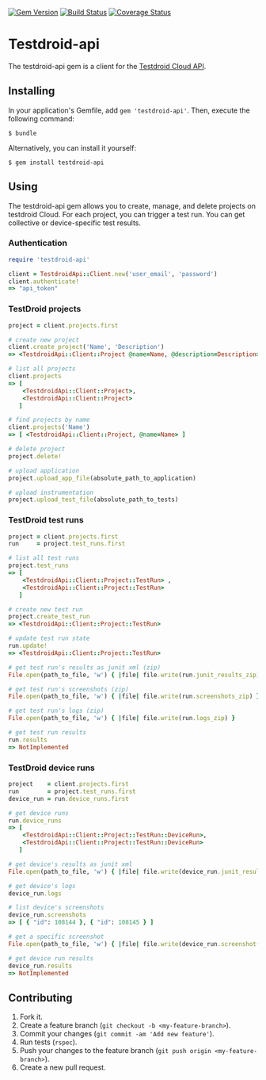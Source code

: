 [![Gem Version](https://badge.fury.io/rb/testdroid-api.png)](http://badge.fury.io/rb/testdroid-api)
[![Build Status](https://travis-ci.org/soundcloud/testdroid-api.png)](https://travis-ci.org/soundcloud/testdroid-api)
[![Coverage Status](https://coveralls.io/repos/soundcloud/testdroid-api/badge.png?branch=master)](https://coveralls.io/r/soundcloud/testdroid-api?branch=master)
# Testdroid-api

The testdroid-api gem is a client for the [Testdroid Cloud API](http://docs.testdroid.com/_pages/client.html).

## Installing

In your application's Gemfile, add `gem 'testdroid-api'`. Then, execute the following command:

    $ bundle

Alternatively, you can install it yourself:

    $ gem install testdroid-api

## Using

The testdroid-api gem allows you to create, manage, and delete projects on testdroid Cloud.
For each project, you can trigger a test run. You can get collective or device-specific test results.

### Authentication
```ruby
require 'testdroid-api'

client = TestdroidApi::Client.new('user_email', 'password')
client.authenticate!
=> "api_token"
```

### TestDroid projects
```ruby
project = client.projects.first

# create new project
client.create_project('Name', 'Description')
=> <TestdroidApi::Client::Project @name=Name, @description=Description>

# list all projects
client.projects
=> [
    <TestdroidApi::Client::Project>,
    <TestdroidApi::Client::Project>
   ]

# find projects by name
client.projects('Name')
=> [ <TestdroidApi::Client::Project, @name=Name> ]

# delete project
project.delete!

# upload application
project.upload_app_file(absolute_path_to_application)

# upload instrumentation
project.upload_test_file(absolute_path_to_tests)
```

### TestDroid test runs
```ruby
project = client.projects.first
run     = project.test_runs.first

# list all test runs
project.test_runs
=> [
    <TestdroidApi::Client::Project::TestRun> ,
    <TestdroidApi::Client::Project::TestRun>
   ]

# create new test run
project.create_test_run
=> <TestdroidApi::Client::Project::TestRun>

# update test run state
run.update!
=> <TestdroidApi::Client::Project::TestRun>

# get test run's results as junit xml (zip)
File.open(path_to_file, 'w') { |file| file.write(run.junit_results_zip) }

# get test run's screenshots (zip)
File.open(path_to_file, 'w') { |file| file.write(run.screenshots_zip) }

# get test run's logs (zip)
File.open(path_to_file, 'w') { |file| file.write(run.logs_zip) }

# get test run results
run.results
=> NotImplemented
```

### TestDroid device runs
```ruby
project    = client.projects.first
run   	   = project.test_runs.first
device_run = run.device_runs.first

# get device runs
run.device_runs
=> [
    <TestdroidApi::Client::Project::TestRun::DeviceRun>,
    <TestdroidApi::Client::Project::TestRun::DeviceRun>
   ]

# get device's results as junit xml
File.open(path_to_file, 'w') { |file| file.write(device_run.junit_results) }

# get device's logs
device_run.logs

# list device's screenshots
device_run.screenshots
=> [ { "id": 108144 }, { "id": 108145 } ]

# get a specific screenshot
File.open(path_to_file, 'w') { |file| file.write(device_run.screenshot(108144)) }

# get device run results
device_run.results
=> NotImplemented
```

## Contributing

1. Fork it.
2. Create a feature branch (`git checkout -b <my-feature-branch>`).
3. Commit your changes (`git commit -am 'Add new feature'`).
4. Run tests (`rspec`).
5. Push your changes to the feature branch (`git push origin <my-feature-branch>`).
6. Create a new pull request.
